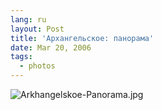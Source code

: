 ```yaml
---
lang: ru
layout: Post
title: 'Архангельское: панорама'
date: Mar 20, 2006
tags:
  - photos
---
```




![Arkhangelskoe-Panorama.jpg](upload://Arkhangelskoe-Panorama.jpg)

